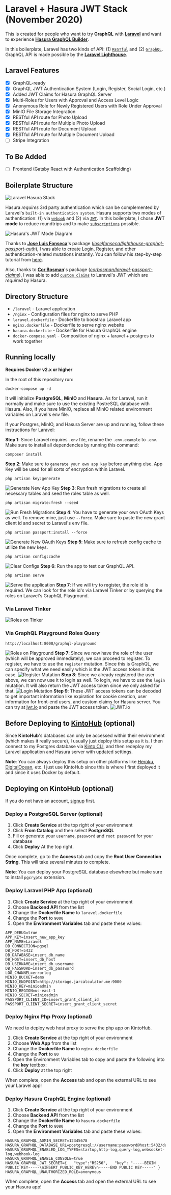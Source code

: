 # Laravel + Hasura JWT Stack (November 2020)

This is created for people who want to try **GraphQL** with [**Laravel**](https://laravel.com) and want to experience [**Hasura GraphQL Builder**](https://hasura.io).

In this boilerplate, Laravel has two kinds of API: (1) [`RESTful`](https://restfulapi.net) and (2) [`GraphQL`](https://graphql.org). GraphQL API is made possible by the [**Laravel Lighthouse**](https://lighthouse-php.com).

## Laravel Features

- [x] GraphQL-ready
- [x] GraphQL JWT Authentication System (Login, Register, Social Login, etc.)
- [x] Added JWT Claims for Hasura GraphQL Server
- [x] Multi-Roles for Users with Approval and Access Level Logic
- [x] Anonymous Role for Newly Registered Users with Role Under Approval
- [x] MinIO File Storage Integration
- [x] RESTful API route for Photo Upload
- [x] RESTful API route for Multiple Photo Upload
- [x] RESTful API route for Document Upload
- [x] RESTful API route for Multiple Document Upload
- [ ] Stripe Integration

## To Be Added

- [ ] Frontend (Gatsby React with Authentication Scaffolding)

## Boilerplate Structure

![Laravel Hasura Stack](./images/LaravelHasura.png)

Hasura _requires_ 3rd party authentication which can be complemented by Laravel's `built-in authentication system`. Hasura supports two modes of authentication: (1) via [`webook`](https://hasura.io/docs/1.0/graphql/core/auth/authentication/index.html#webhook) and (2) via [`JWT`](https://hasura.io/docs/1.0/graphql/core/auth/authentication/index.html#jwt-json-web-token). In this boilerplate, I chose **JWT mode** to reduce roundtrips and to make [`subscriptions`](https://www.apollographql.com/docs/react/data/subscriptions/) possible.

![Hasura's JWT Mode Diagram](./images/HasuraJWTMode.jpg)

Thanks to [**Jose Luis Fonseca**](https://twitter.com/Joselfonseca)'s package ([_joselfonseca/lighthouse-graphql-passport-auth_](https://lighthouse-php-auth.com)), I was able to create Login, Register, and other authentication-related mutations instantly. You can follow his step-by-step tutorial from [here](https://dev.to/joselfonseca/graphql-auth-with-passport-and-lighthouse-php-14g5).

Also, thanks to [**Cor Bosman**](https://github.com/corbosman)'s package ([_corbosman/laravel-passport-claims_](https://github.com/corbosman/laravel-passport-claims)), I was able to add [`custom claims`](https://hasura.io/docs/1.0/graphql/core/auth/authentication/jwt.html#the-spec) to Laravel's JWT which are _required_ by Hasura.

## Directory Structure

- `/laravel` - Laravel application
- `/nginx` - Configuration files for nginx to serve PHP
- `laravel.dockerfile` - Dockerfile to boostrap Laravel app
- `nginx.dockerfile` - Dockerfile to serve nginx website
- `hasura.dockerfile` - Dockerfile for Hasura GraphQL engine
- `docker-compose.yaml` - Composition of nginx + laravel + postgres to work together

## Running locally

**Requires Docker v2.x or higher**

In the root of this repository run:

```
docker-compose up -d
```

It will initialize **PostgreSQL**, **MinIO** and **Hasura**. As for Laravel, run it normally and make sure to use the existing PostreSQL database with Hasura. Also, if you have MinIO, replace all MinIO related environment variables on Laravel's env file.

If your Postgres, MinIO, and Hasura Server are up and running, follow these instructions for Laravel:

**Step 1**: Since Laravel requires `.env` file, rename the `.env.example` to `.env`. Make sure to install all dependencies by running this command:

```
composer install
```

**Step 2**: Make sure to `generate your own app key` before anything else. App Key will be used for all sorts of encryption within Laravel.

```
php artisan key:generate
```

![Generate New App Key](./images/01_AppKey.png)
**Step 3**: Run fresh migrations to create all necessary tables and seed the roles table as well.

```
php artisan migrate:fresh --seed
```

![Run Fresh Migrations](./images/02_Migrate.png)
**Step 4**: You have to generate your own OAuth Keys as well. To remove mine, just use `--force`. Make sure to paste the new grant client id and secret to Laravel's env file.

```
php artisan passport:install --force
```

![Generate New OAuth Keys](./images/03_OAuthKeys.png)
**Step 5**: Make sure to refresh config cache to utilize the new keys.

```
php artisan config:cache
```

![Clear Configs](./images/04_ClearConfigs.png)
**Step 6**: Run the app to test our GraphQL API.

```
php artisan serve
```

![Serve the application](./images/05_Serve.png)
**Step 7**: If we will try to register, the role id is required. We can look for the role id's via Laravel Tinker or by querying the roles on Laravel's GraphQL Playground.

### Via Laravel Tinker

![Roles on Tinker](./images/06_Tinker.png)

### Via GraphQL Playground Roles Query

```
http://localhost:8000/graphql-playground
```

![Roles on Playground](./images/07_PlaygroundQuery.png)
**Step 7**: Since we now have the role of the user (which will be approved immediately), we can proceed to register. To register, we have to use the `register` mutation. Since this is GraphQL, we can specify what we need easily which is the JWT access token in this case.
![Register Mutation](./images/08_PlaygroundRegister.png)
**Step 8**: Since we already registered the user above, we can now use it to login as well. To login, we have to use the `login` mutation. It will also return the JWT access token since we only asked for that.
![Login Mutation](./images/07_PlaygroundLogin.png)
**Step 9**: These JWT access tokens can be decoded to get important information like expiration for cookie creation, user information for front-end users, and custom claims for Hasura server. You can try at [jwt.io](https://jwt.io) and paste the JWT access token.
![JWT.io](./images/09_JWTDecode.png)

## Before Deploying to [KintoHub](https://www.kintohub.com) (optional)

Since **KintoHub**'s databases can only be accessed within their environment (which makes it really secure), I usually just deploy this setup as it is. I then connect to my Postgres database via [Kinto CLI](https://github.com/kintohub/kinto-cli), and then redeploy my Laravel application and Hasura server with updated settings.

**Note**: You can always deploy this setup on other platforms like [Heroku](https://www.heroku.com), [DigitalOcean](https://www.digitalocean.com), etc. I just use KintoHub since this is where I first deployed it and since it uses Docker by default.

## Deploying on KintoHub (optional)

If you do not have an account, [signup](https://www.kintohub.com) first.

### Deploy a PostgreSQL Server (optional)

1. Click **Create Service** at the top right of your environment
2. Click **From Catalog** and then select **PostgreSQL**
3. Fill or generate your `username`, `password` and `root password` for your database
4. Click **Deploy** At the top right.

Once complete, go to the **Access** tab and copy the **Root User Connection String**. This will take several minutes to complete.

**Note**: You can deploy your PostgreSQL database elsewhere but make sure to install `pgcrypto` extension.

### Deploy Laravel PHP App (optional)

1. Click **Create Service** at the top right of your environment
2. Choose **Backend API** from the list
3. Change the **Dockerfile Name** to `laravel.dockerfile`
4. Change the **Port** to `9000`
5. Open the **Environment Variables** tab and paste these values:

```
APP_DEBUG=true
APP_KEY=insert_new_app_key
APP_NAME=Laravel
DB_CONNECTION=pgsql
DB_PORT=5432
DB_DATABASE=insert_db_name
DB_HOST=insert_db_host
DB_USERNAME=insert_db_username
DB_PASSWORD=insert_db_password
LOG_CHANNEL=errorlog
MINIO_BUCKET=demo
MINIO_ENDPOINT=http://storage.jarcalculator.me:9000
MINIO_KEY=minioadmin
MINIO_REGION=us-east-1
MINIO_SECRET=minioadmin
PASSPORT_CLIENT_ID=insert_grant_client_id
PASSPORT_CLIENT_SECRET=insert_grant_client_secret
```

### Deploy Nginx Php Proxy (optional)

We need to deploy web host proxy to serve the php app on KintoHub.

1. Click **Create Service** at the top right of your environment
2. Choose **Web App** from the list
3. Change the **Dockerfile Name** to `nginx.dockerfile`
4. Change the **Port** to `80`
5. Open the Environment Variables tab to copy and paste the following into the **key** textbox:
6. Click **Deploy** at the top right

When complete, open the **Access** tab and open the external URL to see your Laravel app!

### Deploy Hasura GraphQL Engine (optional)

1. Click **Create Service** at the top right of your environment
2. Choose **Backend API** from the list
3. Change the **Dockerfile Name** to `hasura.dockerfile`
4. Change the **Port** to `8080`
5. Open the **Environment Variables** tab and paste these values:

```
HASURA_GRAPHQL_ADMIN_SECRET=12345678
HASURA_GRAPHQL_DATABASE_URL=postgresql://username:password@host:5432/database
HASURA_GRAPHQL_ENABLED_LOG_TYPES=startup,http-log,query-log,websocket-log,webhook-log
HASURA_GRAPHQL_ENABLE_CONSOLE=true
HASURA_GRAPHQL_JWT_SECRET={   "type":"RS256",   "key": "-----BEGIN PUBLIC KEY-----\nINSERT_PUBLIC_KEY_HERE\n-----END PUBLIC KEY-----" }
HASURA_GRAPHQL_UNAUTHORIZED_ROLE=anonymous
```

When complete, open the **Access** tab and open the external URL to see your Hasura app!
